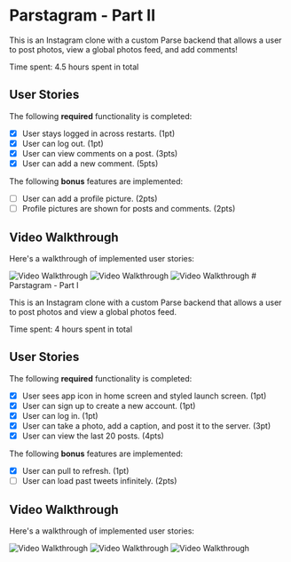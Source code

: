 # Parstagram - Part II

This is an Instagram clone with a custom Parse backend that allows a user to post photos, view a global photos feed, and add comments!

Time spent: 4.5 hours spent in total

## User Stories

The following **required** functionality is completed:

- [x] User stays logged in across restarts. (1pt)
- [x] User can log out. (1pt)
- [x] User can view comments on a post. (3pts)
- [x] User can add a new comment. (5pts)

The following **bonus** features are implemented:

- [ ] User can add a profile picture. (2pts)
- [ ] Profile pictures are shown for posts and comments. (2pts)

## Video Walkthrough

Here's a walkthrough of implemented user stories:

<img src='http://g.recordit.co/opgjwVF0ty.gif' title='Video Walkthrough' width='' alt='Video Walkthrough' />

<img src='https://recordit.co/eRO5taRZAp' title='Video Walkthrough' width='' alt='Video Walkthrough' />

<img src='https://recordit.co/n65LxbReEA' title='Video Walkthrough' width='' alt='Video Walkthrough' />
# Parstagram - Part I

This is an Instagram clone with a custom Parse backend that allows a user to post photos and view a global photos feed.

Time spent: 4 hours spent in total

## User Stories

The following **required** functionality is completed:

- [x] User sees app icon in home screen and styled launch screen. (1pt)
- [x] User can sign up to create a new account. (1pt)
- [x] User can log in. (1pt)
- [x] User can take a photo, add a caption, and post it to the server. (3pt)
- [x] User can view the last 20 posts. (4pts)

The following **bonus** features are implemented:

- [x] User can pull to refresh. (1pt)
- [ ] User can load past tweets infinitely. (2pts)

## Video Walkthrough

Here's a walkthrough of implemented user stories:

<img src='http://g.recordit.co/A3mUcKwPxr.gif' title='Video Walkthrough' width='' alt='Video Walkthrough' />

<img src='http://g.recordit.co/t0X8aTCTg0.gif' title='Video Walkthrough' width='' alt='Video Walkthrough' />

<img src='http://g.recordit.co/fFrsnWiT3e.gif' title='Video Walkthrough' width='' alt='Video Walkthrough' />


